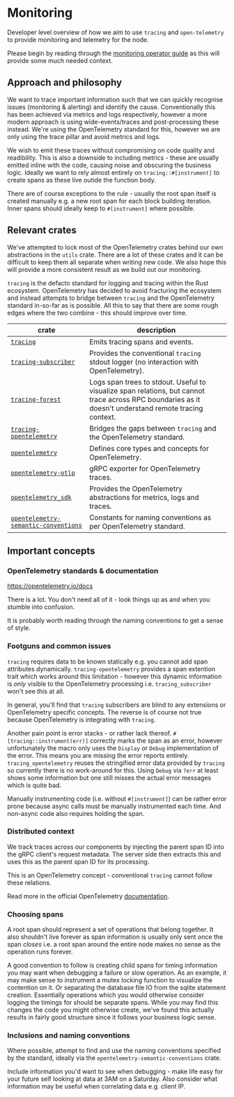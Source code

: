 # Monitoring

Developer level overview of how we aim to use `tracing` and `open-telemetry` to provide monitoring and telemetry for the
node.

Please begin by reading through the [monitoring operator guide](/docs/operator.md#monitoring-telemetry) as this will
provide some much needed context.

## Approach and philosophy

We want to trace important information such that we can quickly recognise issues (monitoring & alerting) and identify
the cause. Conventionally this has been achieved via metrics and logs respectively, however a more modern approach is
using wide-events/traces and post-processing these instead. We're using the OpenTelemetry standard for this, however we
are only using the trace pillar and avoid metrics and logs.

We wish to emit these traces without compromising on code quality and readibility. This is also a downside to including
metrics - these are usually emitted inline with the code, causing noise and obscuring the business logic. Ideally we
want to rely almost entirely on `tracing::#[instrument]` to create spans as these live outide the function body.

There are of course exceptions to the rule - usually the root span itself is created manually e.g. a new root span for
each block building iteration. Inner spans should ideally keep to `#[instrument]` where possible.

## Relevant crates

We've attempted to lock most of the OpenTelemetry crates behind our own abstractions in the `utils` crate. There are a
lot of these crates and it can be difficult to keep them all separate when writing new code. We also hope this will
provide a more consistent result as we build out our monitoring.

`tracing` is the defacto standard for logging and tracing within the Rust ecosystem. OpenTelemetry has decided to avoid
fracturing the ecosystem and instead attempts to bridge between `tracing` and the OpenTelemetry standard in-so-far as is
possible. All this to say that there are some rough edges where the two combine - this should improve over time.

| crate                                                                                      | description                                                                                                                                            |
| ------------------------------------------------------------------------------------------ | ------------------------------------------------------------------------------------------------------------------------------------------------------ |
| [`tracing`](https://docs.rs/tracing)                                                       | Emits tracing spans and events.                                                                                                                        |
| [`tracing-subscriber`](https://docs.rs/tracing-subscriber)                                 | Provides the conventional `tracing` stdout logger (no interaction with OpenTelemetry).                                                                 |
| [`tracing-forest`](https://docs.rs/tracing-forest)                                         | Logs span trees to stdout. Useful to visualize span relations, but cannot trace across RPC boundaries as it doesn't understand remote tracing context. |
| [`tracing-opentelemetry`](https://docs.rs/tracing-opentelemetry)                           | Bridges the gaps between `tracing` and the OpenTelemetry standard.                                                                                     |
| [`opentelemetry`](https://docs.rs/opentelemetry)                                           | Defines core types and concepts for OpenTelemetry.                                                                                                     |
| [`opentelemetry-otlp`](https://docs.rs/opentelemetry-otlp)                                 | gRPC exporter for OpenTelemetry traces.                                                                                                                |
| [`opentelemetry_sdk`](https://docs.rs/opentelemetry_sdk)                                   | Provides the OpenTelemetry abstractions for metrics, logs and traces.                                                                                  |
| [`opentelemetry-semantic-conventions`](https://docs.rs/opentelemetry-semantic-conventions) | Constants for naming conventions as per OpenTelemetry standard.                                                                                        |

## Important concepts

### OpenTelemetry standards & documentation

<https://opentelemetry.io/docs>

There is a lot. You don't need all of it - look things up as and when you stumble into confusion.

It is probably worth reading through the naming conventions to get a sense of style.

### Footguns and common issues

`tracing` requires data to be known statically e.g. you cannot add span attributes dynamically. `tracing-opentelemetry`
provides a span extention trait which works around this limitation - however this dynamic information is _only_ visible
to the OpenTelemetry processing i.e. `tracing_subscriber` won't see this at all.

In general, you'll find that `tracing` subscribers are blind to any extensions or OpenTelemetry specific concepts. The
reverse is of course not true because OpenTelemetry is integrating with `tracing`.

Another pain point is error stacks - or rather lack thereof. `#[tracing::instrument(err)]` correctly marks the span as
an error, however unfortunately the macro only uses the `Display` or `Debug` implementation of the error. This means you
are missing the error reports entirely. `tracing_opentelemetry` reuses the stringified error data provided by `tracing`
so currently there is no work-around for this. Using `Debug` via `?err` at least shows some information but one still
misses the actual error messages which is quite bad.

Manually instrumenting code (i.e. without `#[instrument]`) can be rather error prone because async calls must be
manually instrumented each time. And non-async code also requires holding the span.

### Distributed context

We track traces across our components by injecting the parent span ID into the gRPC client's request metadata. The
server side then extracts this and uses this as the parent span ID for its processing.

<div class="warning">

This is an OpenTelemetry concept - conventional `tracing` cannot follow these relations.

</div>

Read more in the official OpenTelemetry [documentation](https://opentelemetry.io/docs/concepts/context-propagation/).

### Choosing spans

A root span should represent a set of operations that belong together. It also shouldn't live forever as span
information is usually only sent once the span _closes_ i.e. a root span around the entire node makes no sense as the
operation runs forever.

A good convention to follow is creating child spans for timing information you may want when debugging a failure or slow
operation. As an example, it may make sense to instrument a mutex locking function to visualize the contention on it. Or
separating the database file IO from the sqlite statement creation. Essentially operations which you would otherwise
consider logging the timings for should be separate spans. While you may find this changes the code you might otherwise
create, we've found this actually results in fairly good structure since it follows your business logic sense.

### Inclusions and naming conventions

Where possible, attempt to find and use the naming conventions specified by the standard, ideally via the
`opentelemetry-semantic-conventions` crate.

Include information you'd want to see when debugging - make life easy for your future self looking at data at 3AM on a
Saturday. Also consider what information may be useful when correlating data e.g. client IP.
